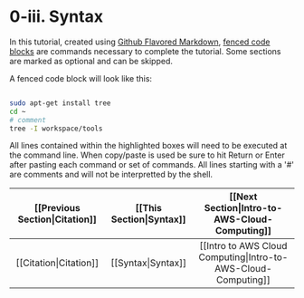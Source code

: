 # 0-iii. Syntax

In this tutorial, created using [Github Flavored Markdown](https://help.github.com/articles/github-flavored-markdown), [fenced code blocks](https://help.github.com/articles/github-flavored-markdown/#fenced-code-blocks) are commands necessary to complete the tutorial. Some sections are marked as optional and can be skipped.

A fenced code block will look like this:

```bash

sudo apt-get install tree
cd ~
# comment
tree -I workspace/tools 

```

All lines contained within the highlighted boxes will need to be executed at the command line. When copy/paste is used be sure to hit Return or Enter after pasting each command or set of commands. All lines starting with a '#' are comments and will not be interpretted by the shell.

| [[Previous Section\|Citation]] | [[This Section\|Syntax]] | [[Next Section\|Intro-to-AWS-Cloud-Computing]]                  |
|:-----------------------------:|:-----------------------:|:--------------------------------------------------------------:|
| [[Citation\|Citation]]         | [[Syntax\|Syntax]]       | [[Intro to AWS Cloud Computing\|Intro-to-AWS-Cloud-Computing]]  |


